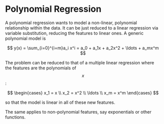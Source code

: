 # Polynomial Regression

A polynomial regression wants to model a non-linear, polynomial relationship within the data. It can be just reduced to a linear regression via variable substitution, reducing the features to linear ones. A generic polynomial model is

$$
y(x) = \sum_{i=0}^{i=m}a_i x^i = a_0 + a_1x + a_2x^2 + \ldots + a_mx^m
$$

The problem can be reduced to that of a multiple linear regression where the features are the polynomials of $$x$$ :

$$
\begin{cases}
    x_1 = x \\
    x_2 = x^2 \\
    \ldots \\
    x_m = x^m
\end{cases}
$$

so that the model is linear in all of these new features.

The same applies to non-polynomial features, say exponentials or other functions.


